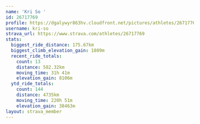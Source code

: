 ```yaml
---
name: 'Kri So '
id: 26717769
profile: https://dgalywyr863hv.cloudfront.net/pictures/athletes/26717769/7761026/14/large.jpg
username: kri-so
strava_url: https://www.strava.com/athletes/26717769
stats:
  biggest_ride_distance: 175.67km
  biggest_climb_elevation_gain: 1809m
  recent_ride_totals:
    count: 13
    distance: 582.32km
    moving_time: 31h 41m
    elevation_gain: 8106m
  ytd_ride_totals:
    count: 144
    distance: 4735km
    moving_time: 220h 51m
    elevation_gain: 38463m
layout: strava_member
--- 
```


